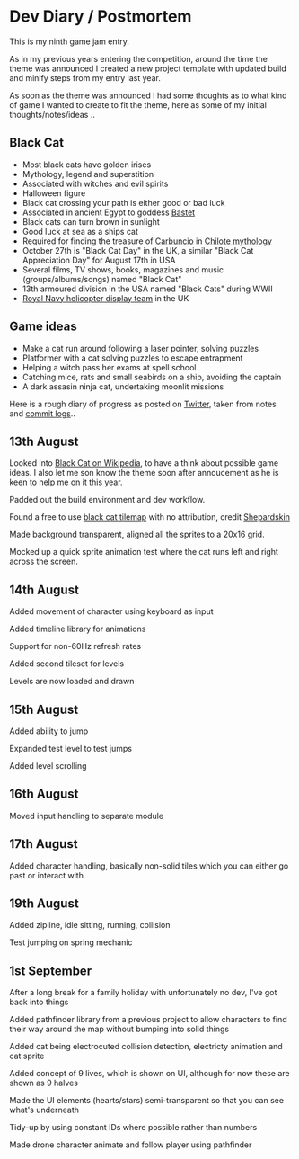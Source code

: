 # Dev Diary / Postmortem

This is my ninth game jam entry.

As in my previous years entering the competition, around the time the theme was announced I created a new project template with updated build and minify steps from my entry last year.

As soon as the theme was announced I had some thoughts as to what kind of game I wanted to create to fit the theme, here as some of my initial thoughts/notes/ideas ..

Black Cat
---------
* Most black cats have golden irises
* Mythology, legend and superstition
* Associated with witches and evil spirits
* Halloween figure
* Black cat crossing your path is either good or bad luck
* Associated in ancient Egypt to goddess [Bastet](https://en.wikipedia.org/wiki/Bastet)
* Black cats can turn brown in sunlight
* Good luck at sea as a ships cat
* Required for finding the treasure of [Carbuncio](https://en.wikipedia.org/wiki/Carbuncle_(legendary_creature)) in [Chilote mythology](https://en.wikipedia.org/wiki/Chilote_mythology)
* October 27th is "Black Cat Day" in the UK, a similar "Black Cat Appreciation Day" for August 17th in USA
* Several films, TV shows, books, magazines and music (groups/albums/songs) named "Black Cat"
* 13th armoured division in the USA named "Black Cats" during WWII
* [Royal Navy helicopter display team](https://www.royalnavy.mod.uk/public-relations/display-teams/black-cats-helicopter-display-team) in the UK

Game ideas
----------
* Make a cat run around following a laser pointer, solving puzzles
* Platformer with a cat solving puzzles to escape entrapment
* Helping a witch pass her exams at spell school
* Catching mice, rats and small seabirds on a ship, avoiding the captain
* A dark assasin ninja cat, undertaking moonlit missions

Here is a rough diary of progress as posted on [Twitter](https://twitter.com/femtosonic), taken from notes and [commit logs](https://github.com/picosonic/js13k-2025/commits/)..

13th August
-----------
Looked into [Black Cat on Wikipedia](https://en.wikipedia.org/wiki/Black_cat), to have a think about possible game ideas. I also let me son know the theme soon after annoucement as he is keen to help me on it this year.

Padded out the build environment and dev workflow.

Found a free to use [black cat tilemap](https://opengameart.org/content/cat-sprites) with no attribution, credit [Shepardskin](Shepardskin)

Made background transparent, aligned all the sprites to a 20x16 grid.

Mocked up a quick sprite animation test where the cat runs left and right across the screen.

14th August
-----------
Added movement of character using keyboard as input

Added timeline library for animations

Support for non-60Hz refresh rates

Added second tileset for levels

Levels are now loaded and drawn

15th August
-----------
Added ability to jump

Expanded test level to test jumps

Added level scrolling

16th August
-----------
Moved input handling to separate module

17th August
-----------
Added character handling, basically non-solid tiles which you can either go past or interact with

19th August
-----------
Added zipline, idle sitting, running, collision

Test jumping on spring mechanic

1st September
-------------
After a long break for a family holiday with unfortunately no dev, I've got back into things

Added pathfinder library from a previous project to allow characters to find their way around the map without bumping into solid things

Added cat being electrocuted collision detection, electricty animation and cat sprite

Added concept of 9 lives, which is shown on UI, although for now these are shown as 9 halves

Made the UI elements (hearts/stars) semi-transparent so that you can see what's underneath

Tidy-up by using constant IDs where possible rather than numbers

Made drone character animate and follow player using pathfinder

